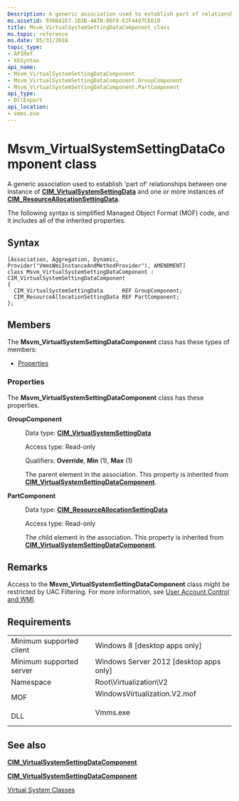 ```yaml
---
Description: A generic association used to establish part of relationships between one instance of CIM\_VirtualSystemSettingData and one or more instances of CIM\_ResourceAllocationSettingData.
ms.assetid: 936B41E7-1B3B-4A7B-86F0-E2F4497CE610
title: Msvm_VirtualSystemSettingDataComponent class
ms.topic: reference
ms.date: 05/31/2018
topic_type: 
- APIRef
- kbSyntax
api_name: 
- Msvm_VirtualSystemSettingDataComponent
- Msvm_VirtualSystemSettingDataComponent.GroupComponent
- Msvm_VirtualSystemSettingDataComponent.PartComponent
api_type: 
- DllExport
api_location: 
- vmms.exe
---
```


# Msvm\_VirtualSystemSettingDataComponent class

A generic association used to establish 'part of' relationships between one instance of [**CIM\_VirtualSystemSettingData**](/previous-versions//cc136954(v=vs.85)) and one or more instances of [**CIM\_ResourceAllocationSettingData**](/previous-versions/windows/desktop/clushyperv/cim-resourceallocationsettingdata).

The following syntax is simplified Managed Object Format (MOF) code, and it includes all of the inherited properties.

## Syntax

``` syntax
[Association, Aggregation, Dynamic, Provider("VmmsWmiInstanceAndMethodProvider"), AMENDMENT]
class Msvm_VirtualSystemSettingDataComponent : CIM_VirtualSystemSettingDataComponent
{
  CIM_VirtualSystemSettingData      REF GroupComponent;
  CIM_ResourceAllocationSettingData REF PartComponent;
};
```

## Members

The **Msvm\_VirtualSystemSettingDataComponent** class has these types of members:

-   [Properties](#properties)

### Properties

The **Msvm\_VirtualSystemSettingDataComponent** class has these properties.

<dl> <dt>

**GroupComponent**
</dt> <dd> <dl> <dt>

Data type: **[**CIM\_VirtualSystemSettingData**](/previous-versions//cc136954(v=vs.85))**
</dt> <dt>

Access type: Read-only
</dt> <dt>

Qualifiers: **Override**, **Min** (1), **Max** (1)
</dt> </dl>

The parent element in the association. This property is inherited from [**CIM\_VirtualSystemSettingDataComponent**](/previous-versions//cc150674(v=vs.85)).

</dd> <dt>

**PartComponent**
</dt> <dd> <dl> <dt>

Data type: **[**CIM\_ResourceAllocationSettingData**](/previous-versions/windows/desktop/clushyperv/cim-resourceallocationsettingdata)**
</dt> <dt>

Access type: Read-only
</dt> </dl>

The child element in the association. This property is inherited from [**CIM\_VirtualSystemSettingDataComponent**](/previous-versions//cc150674(v=vs.85)).

</dd> </dl>

## Remarks

Access to the **Msvm\_VirtualSystemSettingDataComponent** class might be restricted by UAC Filtering. For more information, see [User Account Control and WMI](/windows/desktop/WmiSdk/user-account-control-and-wmi).

## Requirements



|                                     |                                                                                                         |
|-------------------------------------|---------------------------------------------------------------------------------------------------------|
| Minimum supported client<br/> | Windows 8 \[desktop apps only\]<br/>                                                              |
| Minimum supported server<br/> | Windows Server 2012 \[desktop apps only\]<br/>                                                    |
| Namespace<br/>                | Root\\Virtualization\\V2<br/>                                                                     |
| MOF<br/>                      | <dl> <dt>WindowsVirtualization.V2.mof</dt> </dl> |
| DLL<br/>                      | <dl> <dt>Vmms.exe</dt> </dl>                     |



## See also

<dl> <dt>

[**CIM\_VirtualSystemSettingDataComponent**](cim-virtualsystemsettingdatacomponent.md)
</dt> <dt>

[**CIM\_VirtualSystemSettingDataComponent**](/previous-versions//cc150674(v=vs.85))
</dt> <dt>

[Virtual System Classes](virtual-system-classes.md)
</dt> </dl>

 

